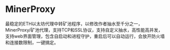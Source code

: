 # MinerProxy
最稳定的ETH以太坊代理中转矿池程序，以修改作者抽水至千分之一，MinerProxy/矿池代理，支持TCP和SSL协议，支持自定义抽水，高性能高并发，支持web界面管理，包含自启动和进程守护，重启后可以自动运行，会放开防火墙和连接数限制，一键搞定。
